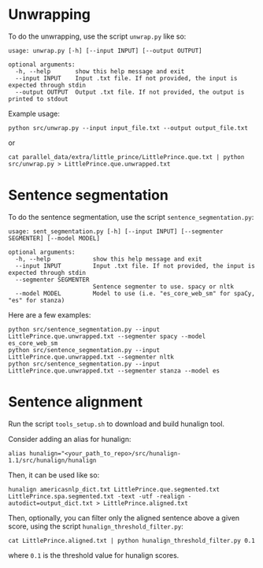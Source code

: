 
# Unwrapping 

To do the unwrapping, use the script `unwrap.py` like so:

```
usage: unwrap.py [-h] [--input INPUT] [--output OUTPUT]

optional arguments:
  -h, --help       show this help message and exit
  --input INPUT    Input .txt file. If not provided, the input is expected through stdin
  --output OUTPUT  Output .txt file. If not provided, the output is printed to stdout
```

Example usage: 

```
python src/unwrap.py --input input_file.txt --output output_file.txt
```

or 

```
cat parallel_data/extra/little_prince/LittlePrince.que.txt | python src/unwrap.py > LittlePrince.que.unwrapped.txt
```

# Sentence segmentation

To do the sentence segmentation, use the script `sentence_segmentation.py`:
```
usage: sent_segmentation.py [-h] [--input INPUT] [--segmenter SEGMENTER] [--model MODEL]

optional arguments:
  -h, --help            show this help message and exit
  --input INPUT         Input .txt file. If not provided, the input is expected through stdin
  --segmenter SEGMENTER
                        Sentence segmenter to use. spacy or nltk
  --model MODEL         Model to use (i.e. "es_core_web_sm" for spaCy, "es" for stanza)
```

Here are a few examples:
```
python src/sentence_segmentation.py --input LittlePrince.que.unwrapped.txt --segmenter spacy --model es_core_web_sm
python src/sentence_segmentation.py --input LittlePrince.que.unwrapped.txt --segmenter nltk
python src/sentence_segmentation.py --input LittlePrince.que.unwrapped.txt --segmenter stanza --model es
```

# Sentence alignment

Run the script `tools_setup.sh` to download and build hunalign tool.

Consider adding an alias for hunalign:
```
alias hunalign="<your_path_to_repo>/src/hunalign-1.1/src/hunalign/hunalign 
```

Then, it can be used like so:
```
hunalign americasnlp_dict.txt LittlePrince.que.segmented.txt LittlePrince.spa.segmented.txt -text -utf -realign -autodict=output_dict.txt > LittlePrince.aligned.txt
```

Then, optionally, you can filter only the aligned sentence above a given score, using the script `hunalign_threshold_filter.py`:
```
cat LittlePrince.aligned.txt | python hunalign_threshold_filter.py 0.1
```

where `0.1` is the threshold value for hunalign scores.

